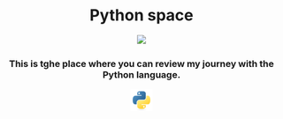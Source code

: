 <h1 align="center">Python space</h1>

<p align="center">
  <img src="https://tudip.com/wp-content/uploads/2020/06/Build_and_publish_your_own_Python_package_to_PyPi_library_website_changed.png" width="65%" style="max-width: 480px;" frameBorder="0" class="giphy-embed" allowFullScreen></img>
</p>

<h3 align="center">This is tghe place where you can review my journey with the Python language.</h3>

<p align="center"> <a target="_blank" rel="noreferrer"> <img src="https://raw.githubusercontent.com/devicons/devicon/master/icons/python/python-original.svg" alt="python" width="40" height="40"/> </a> </p>
